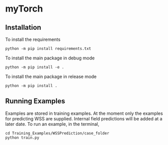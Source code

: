 # myTorch

Installation
------------

To install the requirements

````
python -m pip install requirements.txt
````

To install the main package in debug mode
````
python -m pip install -e .
````

To install the main package in release mode
````
python -m pip install .
````

Running Examples
----------------

Examples are stored in training examples. At the moment only the examples for predicting WSS are supplied. Internal field predictions will be added at a later date. To run an example, in the terminal,

````
cd Training_Examples/WSSPrediction/case_folder
python train.py
````